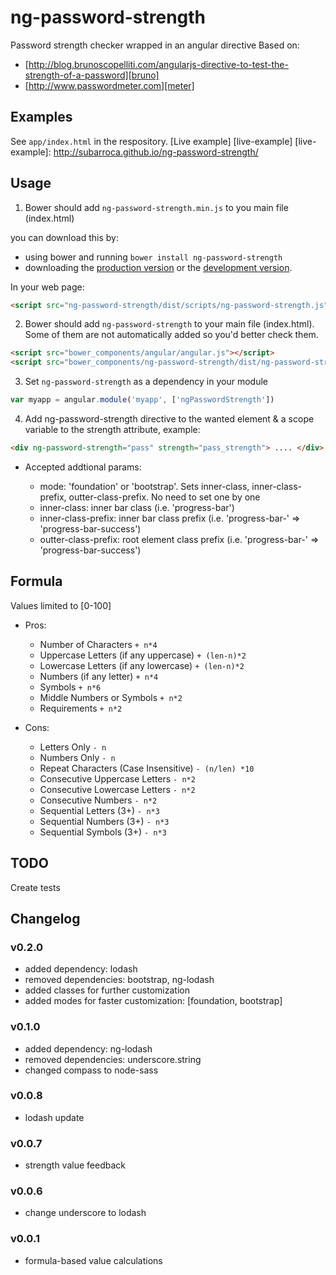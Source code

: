 # ng-password-strength

Password strength checker wrapped in an angular directive
Based on:

*	[http://blog.brunoscopelliti.com/angularjs-directive-to-test-the-strength-of-a-password][bruno]
*	[http://www.passwordmeter.com][meter]

  [bruno]: http://blog.brunoscopelliti.com/angularjs-directive-to-test-the-strength-of-a-password
  [meter]: http://www.passwordmeter.com

## Examples
See `app/index.html` in the respository.
[Live example] [live-example]
[live-example]: http://subarroca.github.io/ng-password-strength/

## Usage

1. Bower should add `ng-password-strength.min.js` to you main file (index.html)

  you can download this by:
  * using bower and running `bower install ng-password-strength`
  * downloading the [production version][min] or the [development version][max].

  [min]: https://raw.github.com/subarroca/ng-password-strength/master/dist/ng-password-strength.min.js
  [max]: https://raw.github.com/subarroca/ng-password-strength/master/dist/ng-password-strength.js

  In your web page:

  ```html
  <script src="ng-password-strength/dist/scripts/ng-password-strength.js"></script>
  ```

2. Bower should add `ng-password-strength` to your main file (index.html). Some of them are not automatically added so you'd better check them.

  ```html
  <script src="bower_components/angular/angular.js"></script>
  <script src="bower_components/ng-password-strength/dist/ng-password-strength.js"></script>
  ```

3. Set `ng-password-strength` as a dependency in your module
  ```javascript
  var myapp = angular.module('myapp', ['ngPasswordStrength'])
  ```

4. Add ng-password-strength directive to the wanted element & a scope variable to the strength attribute, example:
  ```html
  <div ng-password-strength="pass" strength="pass_strength"> .... </div>
  ```

* Accepted addtional params:

  * mode: 'foundation' or 'bootstrap'. Sets inner-class, inner-class-prefix, outter-class-prefix. No need to set one by one
  * inner-class: inner bar class (i.e. 'progress-bar')
  * inner-class-prefix: inner bar class prefix (i.e. 'progress-bar-' => 'progress-bar-success')
  * outter-class-prefix: root element class prefix (i.e. 'progress-bar-' => 'progress-bar-success')


## Formula
Values limited to [0-100]

* Pros:

  * Number of Characters `+ n*4`
  * Uppercase Letters (if any uppercase)  `+ (len-n)*2`
  * Lowercase Letters (if any lowercase)  `+ (len-n)*2`
  * Numbers (if any letter)  `+ n*4`
  * Symbols  `+ n*6`
  * Middle Numbers or Symbols  `+ n*2`
  * Requirements `+ n*2`

* Cons:

  * Letters Only `- n`
  * Numbers Only `- n`
  * Repeat Characters (Case Insensitive) `- (n/len) *10`
  * Consecutive Uppercase Letters  `- n*2`
  * Consecutive Lowercase Letters  `- n*2`
  * Consecutive Numbers  `- n*2`
  * Sequential Letters (3+)  `- n*3`
  * Sequential Numbers (3+)  `- n*3`
  * Sequential Symbols (3+)  `- n*3`

## TODO
Create tests

## Changelog
### v0.2.0
* added dependency: lodash
* removed dependencies: bootstrap, ng-lodash
* added classes for further customization
* added modes for faster customization: [foundation, bootstrap]

### v0.1.0
* added dependency: ng-lodash
* removed dependencies: underscore.string
* changed compass to node-sass

### v0.0.8
* lodash update

### v0.0.7
* strength value feedback

### v0.0.6
* change underscore to lodash

### v0.0.1
* formula-based value calculations
